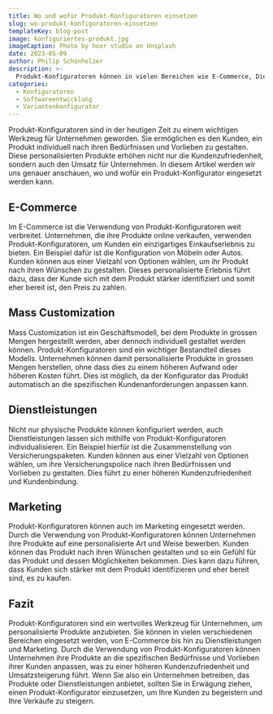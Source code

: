 ```yaml
---
title: Wo und wofür Produkt-Konfiguratoren einsetzen
slug: wo-produkt-konfiguratoren-einsetzen
templateKey: blog-post
image: konfiguriertes-produkt.jpg
imageCaption: Photo by hoor studio on Unsplash
date: 2023-05-09
author: Philip Schönholzer
description: >-
  Produkt-Konfiguratoren können in vielen Bereichen wie E-Commerce, Dienstleistungen und Marketing eingesetzt werden. In diesem Artikel werden wir uns genauer anschauen, wofür sich Produkt-Konfiguratoren eignen.
categories:
  - Konfiguratoren
  - Softwareentwicklung
  - Variantenkonfigurator
---
```


Produkt-Konfiguratoren sind in der heutigen Zeit zu einem wichtigen Werkzeug für Unternehmen geworden. Sie ermöglichen es den Kunden, ein Produkt individuell nach ihren Bedürfnissen und Vorlieben zu gestalten. Diese personalisierten Produkte erhöhen nicht nur die Kundenzufriedenheit, sondern auch den Umsatz für Unternehmen. In diesem Artikel werden wir uns genauer anschauen, wo und wofür ein Produkt-Konfigurator eingesetzt werden kann.

## E-Commerce

Im E-Commerce ist die Verwendung von Produkt-Konfiguratoren weit verbreitet. Unternehmen, die ihre Produkte online verkaufen, verwenden Produkt-Konfiguratoren, um Kunden ein einzigartiges Einkaufserlebnis zu bieten. Ein Beispiel dafür ist die Konfiguration von Möbeln oder Autos. Kunden können aus einer Vielzahl von Optionen wählen, um ihr Produkt nach ihren Wünschen zu gestalten. Dieses personalisierte Erlebnis führt dazu, dass der Kunde sich mit dem Produkt stärker identifiziert und somit eher bereit ist, den Preis zu zahlen.

## Mass Customization

Mass Customization ist ein Geschäftsmodell, bei dem Produkte in grossen Mengen hergestellt werden, aber dennoch individuell gestaltet werden können. Produkt-Konfiguratoren sind ein wichtiger Bestandteil dieses Modells. Unternehmen können damit personalisierte Produkte in grossen Mengen herstellen, ohne dass dies zu einem höheren Aufwand oder höheren Kosten führt. Dies ist möglich, da der Konfigurator das Produkt automatisch an die spezifischen Kundenanforderungen anpassen kann.

## Dienstleistungen

Nicht nur physische Produkte können konfiguriert werden, auch Dienstleistungen lassen sich mithilfe von Produkt-Konfiguratoren individualisieren. Ein Beispiel hierfür ist die Zusammenstellung von Versicherungspaketen. Kunden können aus einer Vielzahl von Optionen wählen, um ihre Versicherungspolice nach ihren Bedürfnissen und Vorlieben zu gestalten. Dies führt zu einer höheren Kundenzufriedenheit und Kundenbindung.

## Marketing

Produkt-Konfiguratoren können auch im Marketing eingesetzt werden. Durch die Verwendung von Produkt-Konfiguratoren können Unternehmen ihre Produkte auf eine personalisierte Art und Weise bewerben. Kunden können das Produkt nach ihren Wünschen gestalten und so ein Gefühl für das Produkt und dessen Möglichkeiten bekommen. Dies kann dazu führen, dass Kunden sich stärker mit dem Produkt identifizieren und eher bereit sind, es zu kaufen.

## Fazit

Produkt-Konfiguratoren sind ein wertvolles Werkzeug für Unternehmen, um personalisierte Produkte anzubieten. Sie können in vielen verschiedenen Bereichen eingesetzt werden, von E-Commerce bis hin zu Dienstleistungen und Marketing. Durch die Verwendung von Produkt-Konfiguratoren können Unternehmen ihre Produkte an die spezifischen Bedürfnisse und Vorlieben ihrer Kunden anpassen, was zu einer höheren Kundenzufriedenheit und Umsatzsteigerung führt. Wenn Sie also ein Unternehmen betreiben, das Produkte oder Dienstleistungen anbietet, sollten Sie in Erwägung ziehen, einen Produkt-Konfigurator einzusetzen, um Ihre Kunden zu begeistern und Ihre Verkäufe zu steigern.
